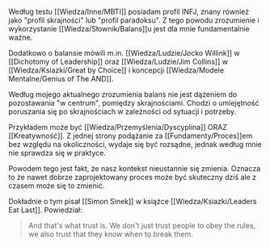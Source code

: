 Według testu [[Wiedza/Inne/MBTI]] posiadam profil INFJ, znany również jako "profil skrajności" lub "profil paradoksu". Z tego powodu zrozumienie i wykorzystanie [[Wiedza/Słownik/Balans]]u jest dla mnie fundamentalnie ważne. 

Dodatkowo o balansie mówili m.in. [[Wiedza/Ludzie/Jocko Willink]] w [[Dichotomy of Leadership]] oraz [[Wiedza/Ludzie/Jim Collins]] w [[Wiedza/Ksiazki/Great by Choice]] i koncepcji [[Wiedza/Modele Mentalne/Genius of The AND]].

Według mojego aktualnego zrozumienia balans nie jest dążeniem do pozostawania "w centrum", pomiędzy skrajnościami. Chodzi o umiejętność poruszania się po skrajnościach w zależności od sytuacji i potrzeby. 

Przykładem może być [[Wiedza/Przemyślenia/Dyscyplina]] ORAZ [[Kreatywność]]. Z jednej strony podążanie za [[Fundamenty/Proces]]em bez względu na okoliczności, wydaje się być rozsądne, jednak według mnie nie sprawdza się w praktyce.

Powodem tego jest fakt, że nasz kontekst nieustannie się zmienia. Oznacza to że nawet dobrze zaprojektowany proces może być skuteczny dziś ale z czasem może się to zmienić. 

Dokładnie o tym pisał [[Simon Sinek]] w książce [[Wiedza/Ksiazki/Leaders Eat Last]]. Powiedział: 

> And that's what trust is. We don't just trust people to obey the rules, we also trust that they know when to break them. 